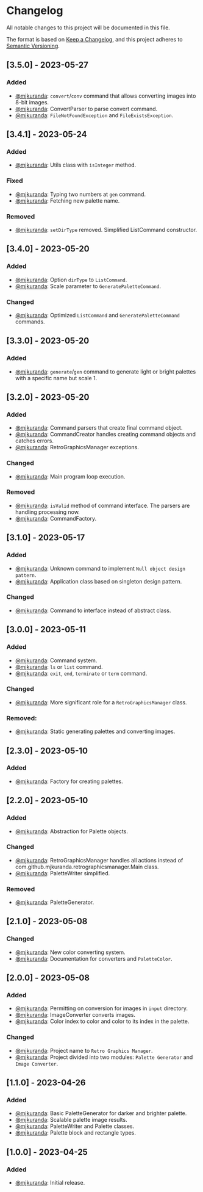 # Changelog

All notable changes to this project will be documented in this file.

The format is based on [Keep a Changelog](https://keepachangelog.com/en/1.0.0/),
and this project adheres to [Semantic Versioning](https://semver.org/spec/v2.0.0.html).

## [3.5.0] - 2023-05-27
### Added
- [@mjkuranda](https://github.com/mjkuranda): `convert`/`conv` command that allows converting images into 8-bit images.
- [@mjkuranda](https://github.com/mjkuranda): ConvertParser to parse convert command.
- [@mjkuranda](https://github.com/mjkuranda): `FileNotFoundException` and `FileExistsException`.

## [3.4.1] - 2023-05-24
### Added
- [@mjkuranda](https://github.com/mjkuranda): Utils class with `isInteger` method.

### Fixed
- [@mjkuranda](https://github.com/mjkuranda): Typing two numbers at `gen` command.
- [@mjkuranda](https://github.com/mjkuranda): Fetching new palette name.

### Removed
- [@mjkuranda](https://github.com/mjkuranda): `setDirType` removed. Simplified ListCommand constructor.

## [3.4.0] - 2023-05-20
### Added
- [@mjkuranda](https://github.com/mjkuranda): Option `dirType` to `ListCommand`.
- [@mjkuranda](https://github.com/mjkuranda): Scale parameter to `GeneratePaletteCommand`.

### Changed
- [@mjkuranda](https://github.com/mjkuranda): Optimized `ListCommand` and `GeneratePaletteCommand` commands.

## [3.3.0] - 2023-05-20
### Added
- [@mjkuranda](https://github.com/mjkuranda): `generate`/`gen` command to generate light or bright palettes with a specific name but scale 1.

## [3.2.0] - 2023-05-20
### Added
- [@mjkuranda](https://github.com/mjkuranda): Command parsers that create final command object.
- [@mjkuranda](https://github.com/mjkuranda): CommandCreator handles creating command objects and catches errors.
- [@mjkuranda](https://github.com/mjkuranda): RetroGraphicsManager exceptions.

### Changed
- [@mjkuranda](https://github.com/mjkuranda): Main program loop execution.

### Removed
- [@mjkuranda](https://github.com/mjkuranda): `isValid` method of command interface. The parsers are handling processing now.
- [@mjkuranda](https://github.com/mjkuranda): CommandFactory.

## [3.1.0] - 2023-05-17
### Added
- [@mjkuranda](https://github.com/mjkuranda): Unknown command to implement `Null object design pattern`.
- [@mjkuranda](https://github.com/mjkuranda): Application class based on singleton design pattern.

### Changed
- [@mjkuranda](https://github.com/mjkuranda): Command to interface instead of abstract class.

## [3.0.0] - 2023-05-11
### Added
- [@mjkuranda](https://github.com/mjkuranda): Command system.
- [@mjkuranda](https://github.com/mjkuranda): `ls` or `list` command.
- [@mjkuranda](https://github.com/mjkuranda): `exit`, `end`, `terminate` or `term` command.

### Changed
- [@mjkuranda](https://github.com/mjkuranda): More significant role for a `RetroGraphicsManager` class.

### Removed:
- [@mjkuranda](https://github.com/mjkuranda): Static generating palettes and converting images.

## [2.3.0] - 2023-05-10
### Added
- [@mjkuranda](https://github.com/mjkuranda): Factory for creating palettes.

## [2.2.0] - 2023-05-10
### Added
- [@mjkuranda](https://github.com/mjkuranda): Abstraction for Palette objects.

### Changed
- [@mjkuranda](https://github.com/mjkuranda): RetroGraphicsManager handles all actions instead of com.github.mjkuranda.retrographicsmanager.Main class.
- [@mjkuranda](https://github.com/mjkuranda): PaletteWriter simplified.

### Removed
- [@mjkuranda](https://github.com/mjkuranda): PaletteGenerator.

## [2.1.0] - 2023-05-08
### Changed
- [@mjkuranda](https://github.com/mjkuranda): New color converting system.
- [@mjkuranda](https://github.com/mjkuranda): Documentation for converters and `PaletteColor`.

## [2.0.0] - 2023-05-08
### Added
- [@mjkuranda](https://github.com/mjkuranda): Permitting on conversion for images in `input` directory.
- [@mjkuranda](https://github.com/mjkuranda): ImageConverter converts images.
- [@mjkuranda](https://github.com/mjkuranda): Color index to color and color to its index in the palette.

### Changed
- [@mjkuranda](https://github.com/mjkuranda): Project name to `Retro Graphics Manager`.
- [@mjkuranda](https://github.com/mjkuranda): Project divided into two modules: `Palette Generator` and `Image Converter`.

## [1.1.0] - 2023-04-26
### Added
- [@mjkuranda](https://github.com/mjkuranda): Basic PaletteGenerator for darker and brighter palette.
- [@mjkuranda](https://github.com/mjkuranda): Scalable palette image results.
- [@mjkuranda](https://github.com/mjkuranda): PaletteWriter and Palette classes.
- [@mjkuranda](https://github.com/mjkuranda): Palette block and rectangle types.

## [1.0.0] - 2023-04-25
### Added
- [@mjkuranda](https://github.com/mjkuranda): Initial release.